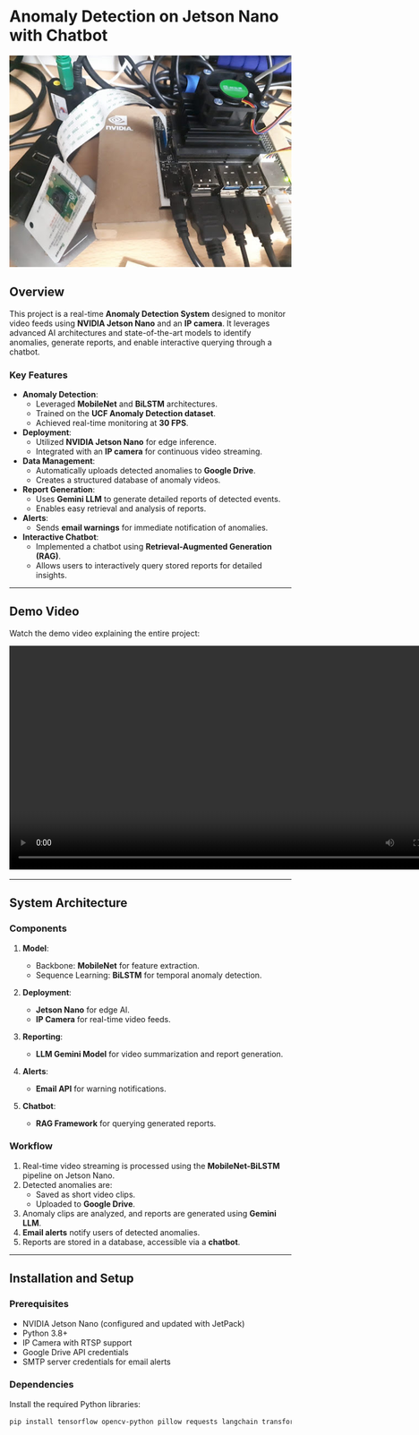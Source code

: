 # Anomaly Detection on Jetson Nano with Chatbot

![Project Banner](https://github.com/Shady-Abdelaziz/Anomaly-Detection-on-Jetson-Nano-with-Chatbot/blob/main/Jetson%20Nano/jetson.jpg?raw=true) <!-- Replace with an actual banner image -->

## Overview

This project is a real-time **Anomaly Detection System** designed to monitor video feeds using **NVIDIA Jetson Nano** and an **IP camera**. It leverages advanced AI architectures and state-of-the-art models to identify anomalies, generate reports, and enable interactive querying through a chatbot.

### Key Features

- **Anomaly Detection**:
  - Leveraged **MobileNet** and **BiLSTM** architectures.
  - Trained on the **UCF Anomaly Detection dataset**.
  - Achieved real-time monitoring at **30 FPS**.
- **Deployment**:
  - Utilized **NVIDIA Jetson Nano** for edge inference.
  - Integrated with an **IP camera** for continuous video streaming.
- **Data Management**:
  - Automatically uploads detected anomalies to **Google Drive**.
  - Creates a structured database of anomaly videos.
- **Report Generation**:
  - Uses **Gemini LLM** to generate detailed reports of detected events.
  - Enables easy retrieval and analysis of reports.
- **Alerts**:
  - Sends **email warnings** for immediate notification of anomalies.
- **Interactive Chatbot**:
  - Implemented a chatbot using **Retrieval-Augmented Generation (RAG)**.
  - Allows users to interactively query stored reports for detailed insights.

---

## Demo Video

Watch the demo video explaining the entire project:

<video width="800" controls>
  <source src="[https://github.com/Shady-Abdelaziz/Anomaly-Detection-on-Jetson-Nano-with-Chatbot/blob/main/Anomaly%20Detection%20Demo.mp4](https://github.com/Shady-Abdelaziz/Anomaly-Detection-on-Jetson-Nano-with-Chatbot/blob/main/Anomaly%20Detection%20Demo.mp4)?raw=true" type="video/mp4">
  Your browser does not support the video tag.
</video>


---

## System Architecture

### Components

1. **Model**:
   - Backbone: **MobileNet** for feature extraction.
   - Sequence Learning: **BiLSTM** for temporal anomaly detection.

2. **Deployment**:
   - **Jetson Nano** for edge AI.
   - **IP Camera** for real-time video feeds.

3. **Reporting**:
   - **LLM Gemini Model** for video summarization and report generation.

4. **Alerts**:
   - **Email API** for warning notifications.

5. **Chatbot**:
   - **RAG Framework** for querying generated reports.

### Workflow

1. Real-time video streaming is processed using the **MobileNet-BiLSTM** pipeline on Jetson Nano.
2. Detected anomalies are:
   - Saved as short video clips.
   - Uploaded to **Google Drive**.
3. Anomaly clips are analyzed, and reports are generated using **Gemini LLM**.
4. **Email alerts** notify users of detected anomalies.
5. Reports are stored in a database, accessible via a **chatbot**.

---

## Installation and Setup

### Prerequisites

- NVIDIA Jetson Nano (configured and updated with JetPack)
- Python 3.8+
- IP Camera with RTSP support
- Google Drive API credentials
- SMTP server credentials for email alerts

### Dependencies

Install the required Python libraries:

```bash
pip install tensorflow opencv-python pillow requests langchain transformers


